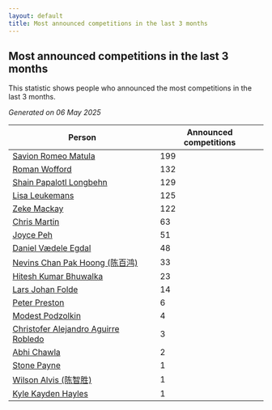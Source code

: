 ```yaml
---
layout: default
title: Most announced competitions in the last 3 months
---
```

## Most announced competitions in the last 3 months
This statistic shows people who announced the most competitions in the last 3 months.

*Generated on 06 May 2025*

| Person | Announced competitions |
| --- | --- |
| [Savion Romeo Matula](https://www.worldcubeassociation.org/persons/2019MATU03) | 199 |
| [Roman Wofford](https://www.worldcubeassociation.org/persons/2017WOFF01) | 132 |
| [Shain Papalotl Longbehn](https://www.worldcubeassociation.org/persons/2020LONG05) | 129 |
| [Lisa Leukemans](https://www.worldcubeassociation.org/persons/2021LEUK01) | 125 |
| [Zeke Mackay](https://www.worldcubeassociation.org/persons/2015MACK06) | 122 |
| [Chris Martin](https://www.worldcubeassociation.org/persons/2013MART03) | 63 |
| [Joyce Peh](https://www.worldcubeassociation.org/persons/2017PEHJ01) | 51 |
| [Daniel Vædele Egdal](https://www.worldcubeassociation.org/persons/2013EGDA01) | 48 |
| [Nevins Chan Pak Hoong (陈百鸿)](https://www.worldcubeassociation.org/persons/2010CHAN20) | 33 |
| [Hitesh Kumar Bhuwalka](https://www.worldcubeassociation.org/persons/2022BHUW01) | 23 |
| [Lars Johan Folde](https://www.worldcubeassociation.org/persons/2018FOLD01) | 14 |
| [Peter Preston](https://www.worldcubeassociation.org/persons/2017PRES02) | 6 |
| [Modest Podzolkin](https://www.worldcubeassociation.org/persons/2017PODZ01) | 4 |
| [Christofer Alejandro Aguirre Robledo](https://www.worldcubeassociation.org/persons/2016ROBL05) | 3 |
| [Abhi Chawla](https://www.worldcubeassociation.org/persons/2019CHAW01) | 2 |
| [Stone Payne](https://www.worldcubeassociation.org/persons/2018SIMP06) | 1 |
| [Wilson Alvis (陈智胜)](https://www.worldcubeassociation.org/persons/2011ALVI01) | 1 |
| [Kyle Kayden Hayles](https://www.worldcubeassociation.org/persons/2022HAYL02) | 1 |
